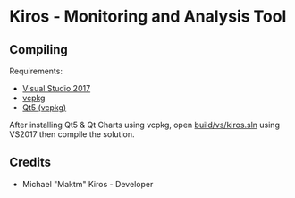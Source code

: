 # Kiros - Monitoring and Analysis Tool

## Compiling
Requirements:
* [Visual Studio 2017](https://www.visualstudio.com/downloads/)
* [vcpkg](https://github.com/Microsoft/vcpkg)
* [Qt5 (vcpkg)](https://doc.qt.io/qt-5/qt5-intro.html)

After installing Qt5 & Qt Charts using vcpkg, open
[build/vs/kiros.sln](build/vs/kiros.sln) using VS2017 then compile the solution.

## Credits
* Michael "Maktm" Kiros - Developer